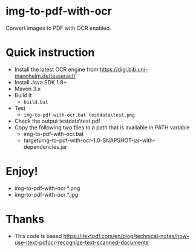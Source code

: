 # img-to-pdf-with-ocr
Convert images to PDF with OCR enabled.

# Quick instruction
  * Install the latest OCR engine from https://digi.bib.uni-mannheim.de/tesseract/
  * Install Java SDK 1.8+
  * Maven 3.x
  * Build it
    * <code>build.bat</code>
  * Test 
    * <code>img-to-pdf-with-ocr.bat testdata\test.png</code>
  * Check the output testdata\test.pdf
  * Copy the following two files to a path that is available in PATH variable
    * img-to-pdf-with-ocr.bat
    * target\img-to-pdf-with-ocr-1.0-SNAPSHOT-jar-with-dependencies.jar
# Enjoy!     
  * img-to-pdf-with-ocr *.png
  * img-to-pdf-with-ocr *.jpg

# Thanks
  * This code is based https://itextpdf.com/en/blog/technical-notes/how-use-itext-pdfocr-recognize-text-scanned-documents
